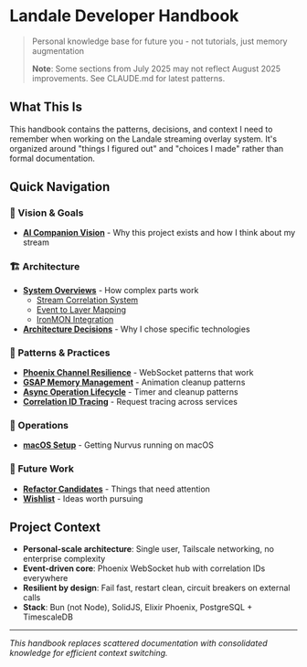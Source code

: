 # Landale Developer Handbook

> Personal knowledge base for future you - not tutorials, just memory augmentation
>
> **Note**: Some sections from July 2025 may not reflect August 2025 improvements. See CLAUDE.md for latest patterns.

## What This Is

This handbook contains the patterns, decisions, and context I need to remember when working on the Landale streaming overlay system. It's organized around "things I figured out" and "choices I made" rather than formal documentation.

## Quick Navigation

### 🎯 Vision & Goals

- **[AI Companion Vision](01_vision_and_goals/ai_companion.md)** - Why this project exists and how I think about my stream

### 🏗️ Architecture

- **[System Overviews](02_architecture/system_overviews/)** - How complex parts work
  - [Stream Correlation System](02_architecture/system_overviews/stream_correlation_system.md)
  - [Event to Layer Mapping](02_architecture/system_overviews/event_to_layer_mapping.md)
  - [IronMON Integration](02_architecture/system_overviews/ironmon_integration.md)
- **[Architecture Decisions](02_architecture/decisions/)** - Why I chose specific technologies

### 🧠 Patterns & Practices

- **[Phoenix Channel Resilience](03_patterns_and_practices/phoenix_channel_resilience.md)** - WebSocket patterns that work
- **[GSAP Memory Management](03_patterns_and_practices/gsap_memory_management.md)** - Animation cleanup patterns
- **[Async Operation Lifecycle](03_patterns_and_practices/async_operation_lifecycle.md)** - Timer and cleanup patterns
- **[Correlation ID Tracing](03_patterns_and_practices/correlation_id_tracing.md)** - Request tracing across services

### 🔧 Operations

- **[macOS Setup](04_operations/macos_setup.md)** - Getting Nurvus running on macOS

### 🚀 Future Work

- **[Refactor Candidates](05_future_work/refactor_candidates.md)** - Things that need attention
- **[Wishlist](05_future_work/wishlist.md)** - Ideas worth pursuing

## Project Context

- **Personal-scale architecture**: Single user, Tailscale networking, no enterprise complexity
- **Event-driven core**: Phoenix WebSocket hub with correlation IDs everywhere
- **Resilient by design**: Fail fast, restart clean, circuit breakers on external calls
- **Stack**: Bun (not Node), SolidJS, Elixir Phoenix, PostgreSQL + TimescaleDB

---

_This handbook replaces scattered documentation with consolidated knowledge for efficient context switching._
